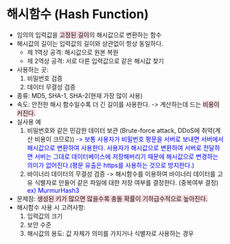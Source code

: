 # 해시함수 (Hash Function)
- 임의의 입력값을 <span style="background-color: rgba(242,179,188,0.5)">고정된 길이</span>의 해시값으로 변환하는 함수
- 해시값의 길이는 입력값의 길이와 상관없이 항상 동일하다.
	- 제 1역상 공격: 해시값으로 원본 복원
	- 제 2역상 공격: 서로 다른 입력값으로 같은 해시값 찾기
- 사용하는 곳:
	1. 비밀번호 검증
    2. 데이터 무결성 검증
- 종류: MD5, SHA-1, SHA-2(현재 가장 많이 사용)
- 속도: 안전한 해시 함수일수록 더 긴 길이를 사용한다. -> 계산하는데 드는 <span style="background-color: rgba(242,179,188,0.5)">비용이 커진다.</span>
- 실사용 예
	1. 비밀번호와 같은 민감한 데이터 보관 (Brute-force attack, DDoS에 취약(계산 비용이 크므로))
    <span style="color: rgba(0,0,256,1)">-> 보통 사용자가 비밀번호 평문을 서버로 보내면 서버에서 해시값으로 변환하여 사용한다. 사용자가 해시값으로 변환하여 서버로 전달하면 서버는 그대로 데이터베이스에 저장해버리기 때문에 해시값으로 변경하는 의미가 없어진다.(평문 유출은 https를 사용하는 것으로 방지한다.)</span>
   2. 바이너리 데이터의 무결성 검증
   -> 해시함수를 이용하여 바이너리 데이터를 고유 식별자로 만들어 같은 파일에 대한 저장 여부를 결정한다. (중복여부 결정) <span style="color: rgba(0,0,256,1)">ex) MurmurHash3</span>
- 문제점: <span style="background-color: rgba(242,179,188,0.5)">생성된 키가 많으면 많을수록 충돌 확률이 기하급수적으로 높아진다.</span>
- 해시함수 사용 시 고려사항:
	1. 입력값의 크기
	2. 보안 수준
	3. 해시값의 용도: 값 자체가 의미를 가지거나 식별자로 사용하는 경우
